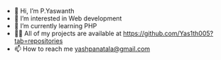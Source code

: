 - 👋 Hi, I’m P.Yaswanth
- 👀 I’m interested in Web development
- 🌱 I’m currently learning PHP
- 👨‍💻 All of my projects are available at https://github.com/Yas1th005?tab=repositories
- 📫 How to reach me yashpanatala@gmail.com

<!---
Yas1th005/Yas1th005 is a ✨ special ✨ repository because its `README.md` (this file) appears on your GitHub profile.
You can click the Preview link to take a look at your changes.
--->
